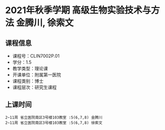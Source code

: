 # 2021年秋季学期 高级生物实验技术与方法 金腾川, 徐索文






## 课程信息

- 课程号：CLIN7002P.01
- 学分：1.5
- 教学类型：理论课
- 开课单位：附属第一医院
- 课程类别：博士
- 课程层次：研究生课程

## 上课时间

```
2~11周 省立医院南区3号楼103教室 :5(6,7,8) 金腾川
2~11周 省立医院南区3号楼103教室 :5(6,7,8) 徐索文
```

